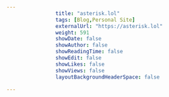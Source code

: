 ---
                title: "asterisk.lol"
                tags: [Blog,Personal Site]
                externalUrl: "https://asterisk.lol"
                weight: 591
                showDate: false
                showAuthor: false
                showReadingTime: false
                showEdit: false
                showLikes: false
                showViews: false
                layoutBackgroundHeaderSpace: false
                ---
